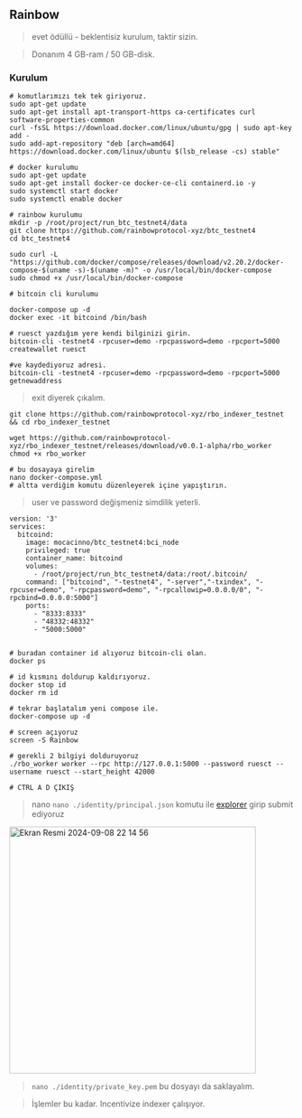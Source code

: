 ## Rainbow

> evet ödüllü - beklentisiz kurulum, taktir sizin.

> Donanım 4 GB-ram / 50 GB-disk.

### Kurulum

```console
# komutlarımızı tek tek giriyoruz.
sudo apt-get update
sudo apt-get install apt-transport-https ca-certificates curl software-properties-common
curl -fsSL https://download.docker.com/linux/ubuntu/gpg | sudo apt-key add -
sudo add-apt-repository "deb [arch=amd64] https://download.docker.com/linux/ubuntu $(lsb_release -cs) stable"

# docker kurulumu
sudo apt-get update
sudo apt-get install docker-ce docker-ce-cli containerd.io -y
sudo systemctl start docker
sudo systemctl enable docker

# rainbow kurulumu
mkdir -p /root/project/run_btc_testnet4/data
git clone https://github.com/rainbowprotocol-xyz/btc_testnet4
cd btc_testnet4

sudo curl -L "https://github.com/docker/compose/releases/download/v2.20.2/docker-compose-$(uname -s)-$(uname -m)" -o /usr/local/bin/docker-compose
sudo chmod +x /usr/local/bin/docker-compose
```
```console
# bitcoin cli kurulumu

docker-compose up -d
docker exec -it bitcoind /bin/bash

# ruesct yazdığım yere kendi bilginizi girin.
bitcoin-cli -testnet4 -rpcuser=demo -rpcpassword=demo -rpcport=5000 createwallet ruesct

#ve kaydediyoruz adresi.
bitcoin-cli -testnet4 -rpcuser=demo -rpcpassword=demo -rpcport=5000 getnewaddress
```

> exit diyerek çıkalım.

```console
git clone https://github.com/rainbowprotocol-xyz/rbo_indexer_testnet && cd rbo_indexer_testnet

wget https://github.com/rainbowprotocol-xyz/rbo_indexer_testnet/releases/download/v0.0.1-alpha/rbo_worker
chmod +x rbo_worker

# bu dosayaya girelim
nano docker-compose.yml
# altta verdiğim komutu düzenleyerek içine yapıştırın.
```

> user ve password değişmeniz simdilik yeterli.

```console
version: '3'
services:
  bitcoind:
    image: mocacinno/btc_testnet4:bci_node
    privileged: true
    container_name: bitcoind
    volumes:
      - /root/project/run_btc_testnet4/data:/root/.bitcoin/
    command: ["bitcoind", "-testnet4", "-server","-txindex", "-rpcuser=demo", "-rpcpassword=demo", "-rpcallowip=0.0.0.0/0", "-rpcbind=0.0.0.0:5000"]
    ports:
      - "8333:8333"
      - "48332:48332"
      - "5000:5000"
```

```console

# buradan container id alıyoruz bitcoin-cli olan.
docker ps

# id kısmını doldurup kaldırıyoruz.
docker stop id
docker rm id

# tekrar başlatalım yeni compose ile.
docker-compose up -d
````

```console
# screen açıyoruz
screen -S Rainbow

# gerekli 2 bilgiyi dolduruyoruz
./rbo_worker worker --rpc http://127.0.0.1:5000 --password ruesct --username ruesct --start_height 42000

# CTRL A D ÇIKIŞ
```

> nano `nano ./identity/principal.json` komutu ile [explorer](https://testnet.rainbowprotocol.xyz/explorer) girip submit ediyoruz


<img width="437" alt="Ekran Resmi 2024-09-08 22 14 56" src="https://github.com/user-attachments/assets/b71c6f71-0a8f-42d7-83d8-6a6024841334">


> `nano ./identity/private_key.pem` bu dosyayı da saklayalım.

> İşlemler bu kadar. Incentivize indexer çalışıyor.




